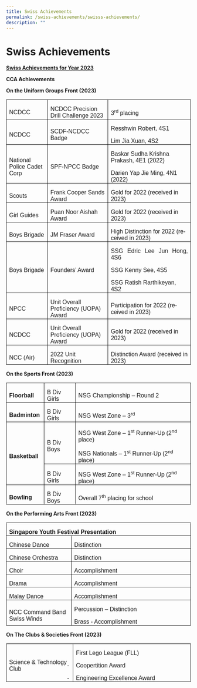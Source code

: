 ```yaml
---
title: Swiss Achievements
permalink: /swiss-achievements/swisss-achievements/
description: ""
---
```

# **Swiss Achievements**

<b><u>Swiss Achievements for Year 2023</u></b>

**CCA Achievements**

**On the Uniform Groups Front (2023)**

         

<table class="MsoTableGrid" border="1" cellspacing="0" cellpadding="0" style="border-collapse:collapse;border:none;mso-border-alt:solid windowtext .5pt;
 mso-yfti-tbllook:1184;mso-padding-alt:0in 5.4pt 0in 5.4pt"><tbody><tr style="mso-yfti-irow:0;mso-yfti-firstrow:yes;height:.3in"><td width="126" style="width:94.25pt;border:solid windowtext 1.0pt;mso-border-alt:
  solid windowtext .5pt;padding:0in 5.4pt 0in 5.4pt;height:.3in"><p class="MsoNormal" style="margin-bottom:0in;line-height:normal"><span style="font-family:&quot;Arial&quot;,sans-serif;color:#222222;background:white">NCDCC</span><span lang="EN-SG" style="font-family:&quot;Arial&quot;,sans-serif;mso-ansi-language:EN-SG"></span></p></td><td width="198" style="width:148.5pt;border:solid windowtext 1.0pt;border-left:
  none;mso-border-left-alt:solid windowtext .5pt;mso-border-alt:solid windowtext .5pt;
  padding:0in 5.4pt 0in 5.4pt;height:.3in"><p class="MsoNormal" style="margin-bottom:0in;line-height:normal"><span style="font-family:&quot;Arial&quot;,sans-serif;color:#222222;background:white">NCDCC Precision Drill Challenge 2023</span><span lang="EN-SG" style="font-family:
  &quot;Arial&quot;,sans-serif;mso-ansi-language:EN-SG"></span></p></td><td width="300" style="width:224.75pt;border:solid windowtext 1.0pt;border-left:
  none;mso-border-left-alt:solid windowtext .5pt;mso-border-alt:solid windowtext .5pt;
  padding:0in 5.4pt 0in 5.4pt;height:.3in"><p class="MsoNormal" style="margin-bottom:0in;line-height:normal"><span lang="EN-SG" style="font-family:&quot;Arial&quot;,sans-serif;mso-ansi-language:EN-SG">3<sup>rd</sup> placing</span></p></td></tr><tr style="mso-yfti-irow:1;height:.3in"><td width="126" style="width:94.25pt;border:solid windowtext 1.0pt;border-top:
  none;mso-border-top-alt:solid windowtext .5pt;mso-border-alt:solid windowtext .5pt;
  padding:0in 5.4pt 0in 5.4pt;height:.3in"><p class="MsoNormal" style="margin-bottom:0in;line-height:normal"><span style="font-family:&quot;Arial&quot;,sans-serif;color:#222222;background:white">NCDCC</span></p></td><td width="198" style="width:148.5pt;border-top:none;border-left:none;
  border-bottom:solid windowtext 1.0pt;border-right:solid windowtext 1.0pt;
  mso-border-top-alt:solid windowtext .5pt;mso-border-left-alt:solid windowtext .5pt;
  mso-border-alt:solid windowtext .5pt;padding:0in 5.4pt 0in 5.4pt;height:.3in"><p class="MsoNormal" style="margin-bottom:0in;line-height:normal"><span style="font-family:&quot;Arial&quot;,sans-serif;color:#222222;background:white">SCDF-NCDCC Badge</span></p></td><td width="300" style="width:224.75pt;border-top:none;border-left:none;
  border-bottom:solid windowtext 1.0pt;border-right:solid windowtext 1.0pt;
  mso-border-top-alt:solid windowtext .5pt;mso-border-left-alt:solid windowtext .5pt;
  mso-border-alt:solid windowtext .5pt;padding:0in 5.4pt 0in 5.4pt;height:.3in"><p class="MsoNormal" style="margin-bottom:0in;line-height:normal"><span lang="EN-SG" style="font-family:&quot;Arial&quot;,sans-serif;mso-ansi-language:EN-SG">Resshwin Robert, 4S1</span></p><p class="MsoNormal" style="margin-bottom:0in;line-height:normal"><span lang="EN-SG" style="font-family:&quot;Arial&quot;,sans-serif;mso-ansi-language:EN-SG">Lim Jia Xuan, 4S2</span></p></td></tr><tr style="mso-yfti-irow:2;height:.3in"><td width="126" style="width:94.25pt;border:solid windowtext 1.0pt;border-top:
  none;mso-border-top-alt:solid windowtext .5pt;mso-border-alt:solid windowtext .5pt;
  padding:0in 5.4pt 0in 5.4pt;height:.3in"><p class="MsoNormal" style="margin-bottom:0in;line-height:normal"><span style="font-family:&quot;Arial&quot;,sans-serif;color:#222222;background:white">National Police Cadet Corp</span><span lang="EN-SG" style="font-family:&quot;Arial&quot;,sans-serif;
  mso-ansi-language:EN-SG"></span></p></td><td width="198" style="width:148.5pt;border-top:none;border-left:none;
  border-bottom:solid windowtext 1.0pt;border-right:solid windowtext 1.0pt;
  mso-border-top-alt:solid windowtext .5pt;mso-border-left-alt:solid windowtext .5pt;
  mso-border-alt:solid windowtext .5pt;padding:0in 5.4pt 0in 5.4pt;height:.3in"><p class="MsoNormal" style="margin-bottom:0in;line-height:normal"><span style="font-family:&quot;Arial&quot;,sans-serif;color:#222222;background:white">SPF-NPCC Badge</span><span lang="EN-SG" style="font-family:&quot;Arial&quot;,sans-serif;
  mso-ansi-language:EN-SG"></span></p></td><td width="300" style="width:224.75pt;border-top:none;border-left:none;
  border-bottom:solid windowtext 1.0pt;border-right:solid windowtext 1.0pt;
  mso-border-top-alt:solid windowtext .5pt;mso-border-left-alt:solid windowtext .5pt;
  mso-border-alt:solid windowtext .5pt;padding:0in 5.4pt 0in 5.4pt;height:.3in"><p class="MsoNormal" style="margin-bottom:0in;line-height:normal"><span lang="EN-SG" style="font-family:&quot;Arial&quot;,sans-serif;mso-ansi-language:EN-SG">Baskar Sudha Krishna Prakash, 4E1 (2022)</span></p><p class="MsoNormal" style="margin-bottom:0in;line-height:normal"><span lang="EN-SG" style="font-family:&quot;Arial&quot;,sans-serif;mso-ansi-language:EN-SG">Darien Yap Jie Ming, 4N1 (2022)</span></p></td></tr><tr style="mso-yfti-irow:3;height:.3in"><td width="126" style="width:94.25pt;border:solid windowtext 1.0pt;border-top:
  none;mso-border-top-alt:solid windowtext .5pt;mso-border-alt:solid windowtext .5pt;
  padding:0in 5.4pt 0in 5.4pt;height:.3in"><p class="MsoNormal" style="margin-bottom:0in;line-height:normal"><span style="font-family:&quot;Arial&quot;,sans-serif;color:#222222;background:white">Scouts</span></p></td><td width="198" style="width:148.5pt;border-top:none;border-left:none;
  border-bottom:solid windowtext 1.0pt;border-right:solid windowtext 1.0pt;
  mso-border-top-alt:solid windowtext .5pt;mso-border-left-alt:solid windowtext .5pt;
  mso-border-alt:solid windowtext .5pt;padding:0in 5.4pt 0in 5.4pt;height:.3in"><p class="MsoNormal" style="margin-bottom:0in;line-height:normal"><span style="font-family:&quot;Arial&quot;,sans-serif;color:#222222;background:white">Frank Cooper Sands Award</span></p></td><td width="300" style="width:224.75pt;border-top:none;border-left:none;
  border-bottom:solid windowtext 1.0pt;border-right:solid windowtext 1.0pt;
  mso-border-top-alt:solid windowtext .5pt;mso-border-left-alt:solid windowtext .5pt;
  mso-border-alt:solid windowtext .5pt;padding:0in 5.4pt 0in 5.4pt;height:.3in"><p class="MsoNormal" style="margin-bottom:0in;line-height:normal"><span lang="EN-SG" style="font-family:&quot;Arial&quot;,sans-serif;mso-ansi-language:EN-SG">Gold for 2022 (received in 2023)</span></p></td></tr><tr style="mso-yfti-irow:4;height:.3in"><td width="126" style="width:94.25pt;border:solid windowtext 1.0pt;border-top:
  none;mso-border-top-alt:solid windowtext .5pt;mso-border-alt:solid windowtext .5pt;
  padding:0in 5.4pt 0in 5.4pt;height:.3in"><p class="MsoNormal" style="margin-bottom:0in;line-height:normal"><span lang="EN-SG" style="font-family:&quot;Arial&quot;,sans-serif;mso-ansi-language:EN-SG">Girl Guides</span></p></td><td width="198" style="width:148.5pt;border-top:none;border-left:none;
  border-bottom:solid windowtext 1.0pt;border-right:solid windowtext 1.0pt;
  mso-border-top-alt:solid windowtext .5pt;mso-border-left-alt:solid windowtext .5pt;
  mso-border-alt:solid windowtext .5pt;padding:0in 5.4pt 0in 5.4pt;height:.3in"><p class="MsoNormal" style="margin-bottom:0in;line-height:normal"><span lang="EN-SG" style="font-family:&quot;Arial&quot;,sans-serif;mso-ansi-language:EN-SG">Puan Noor Aishah Award</span></p></td><td width="300" style="width:224.75pt;border-top:none;border-left:none;
  border-bottom:solid windowtext 1.0pt;border-right:solid windowtext 1.0pt;
  mso-border-top-alt:solid windowtext .5pt;mso-border-left-alt:solid windowtext .5pt;
  mso-border-alt:solid windowtext .5pt;padding:0in 5.4pt 0in 5.4pt;height:.3in"><p class="MsoNormal" style="margin-bottom:0in;line-height:normal"><span lang="EN-SG" style="font-family:&quot;Arial&quot;,sans-serif;mso-ansi-language:EN-SG">Gold for 2022 (received in 2023)</span></p></td></tr><tr style="mso-yfti-irow:5;height:.3in"><td width="126" style="width:94.25pt;border:solid windowtext 1.0pt;border-top:
  none;mso-border-top-alt:solid windowtext .5pt;mso-border-alt:solid windowtext .5pt;
  padding:0in 5.4pt 0in 5.4pt;height:.3in"><p class="MsoNormal" style="margin-bottom:0in;line-height:normal"><span lang="EN-SG" style="font-family:&quot;Arial&quot;,sans-serif;mso-ansi-language:EN-SG">Boys Brigade</span></p></td><td width="198" style="width:148.5pt;border-top:none;border-left:none;
  border-bottom:solid windowtext 1.0pt;border-right:solid windowtext 1.0pt;
  mso-border-top-alt:solid windowtext .5pt;mso-border-left-alt:solid windowtext .5pt;
  mso-border-alt:solid windowtext .5pt;padding:0in 5.4pt 0in 5.4pt;height:.3in"><p class="MsoNormal" style="margin-bottom:0in;line-height:normal"><span lang="EN-SG" style="font-family:&quot;Arial&quot;,sans-serif;mso-ansi-language:EN-SG">JM Fraser Award</span></p></td><td width="300" style="width:224.75pt;border-top:none;border-left:none;
  border-bottom:solid windowtext 1.0pt;border-right:solid windowtext 1.0pt;
  mso-border-top-alt:solid windowtext .5pt;mso-border-left-alt:solid windowtext .5pt;
  mso-border-alt:solid windowtext .5pt;padding:0in 5.4pt 0in 5.4pt;height:.3in"><p class="MsoNormal" style="margin-bottom:0in;line-height:normal"><span lang="EN-SG" style="font-family:&quot;Arial&quot;,sans-serif;mso-ansi-language:EN-SG">High Distinction for 2022 (received in 2023)</span></p></td></tr><tr style="mso-yfti-irow:6;height:.3in"><td width="126" style="width:94.25pt;border:solid windowtext 1.0pt;border-top:
  none;mso-border-top-alt:solid windowtext .5pt;mso-border-alt:solid windowtext .5pt;
  padding:0in 5.4pt 0in 5.4pt;height:.3in"><p class="MsoNormal" style="margin-bottom:0in;line-height:normal"><span style="font-family:&quot;Arial&quot;,sans-serif">Boys Brigade</span></p></td><td width="198" style="width:148.5pt;border-top:none;border-left:none;
  border-bottom:solid windowtext 1.0pt;border-right:solid windowtext 1.0pt;
  mso-border-top-alt:solid windowtext .5pt;mso-border-left-alt:solid windowtext .5pt;
  mso-border-alt:solid windowtext .5pt;padding:0in 5.4pt 0in 5.4pt;height:.3in"><p class="MsoNormal" style="margin-bottom:0in;line-height:normal"><span lang="EN-SG" style="font-family:&quot;Arial&quot;,sans-serif;mso-ansi-language:EN-SG">Founders’ Award</span></p></td><td width="300" style="width:224.75pt;border-top:none;border-left:none;
  border-bottom:solid windowtext 1.0pt;border-right:solid windowtext 1.0pt;
  mso-border-top-alt:solid windowtext .5pt;mso-border-left-alt:solid windowtext .5pt;
  mso-border-alt:solid windowtext .5pt;padding:0in 5.4pt 0in 5.4pt;height:.3in"><p class="MsoNormal" style="margin-bottom:0in;text-align:justify;text-justify:
  inter-ideograph;line-height:normal"><span lang="EN-GB" style="font-family:&quot;Arial&quot;,sans-serif;
  mso-fareast-font-family:&quot;Times New Roman&quot;;color:#222222;mso-ansi-language:
  EN-GB">SSG Edric Lee Jun Hong, 4S6</span><span style="font-family:&quot;Arial&quot;,sans-serif;
  mso-fareast-font-family:&quot;Times New Roman&quot;;color:#222222"></span></p><p class="MsoNormal" style="margin-bottom:0in;text-align:justify;text-justify:
  inter-ideograph;line-height:normal"><span lang="EN-GB" style="font-family:&quot;Arial&quot;,sans-serif;
  mso-fareast-font-family:&quot;Times New Roman&quot;;color:#222222;mso-ansi-language:
  EN-GB">SSG Kenny See, 4S5</span><span style="font-family:&quot;Arial&quot;,sans-serif;
  mso-fareast-font-family:&quot;Times New Roman&quot;;color:#222222"></span></p><p class="MsoNormal" style="margin-bottom:0in;line-height:normal"><span style="font-family:&quot;Arial&quot;,sans-serif;mso-fareast-font-family:&quot;Times New Roman&quot;;
  color:#222222">SSG Ratish Rarthikeyan, 4S2</span><b><span lang="EN-GB" style="font-family:&quot;Arial&quot;,sans-serif;mso-fareast-font-family:&quot;Times New Roman&quot;;
  color:black;mso-ansi-language:EN-GB">&nbsp;</span></b><span style="font-family:
  &quot;Arial&quot;,sans-serif;mso-fareast-font-family:&quot;Times New Roman&quot;;color:#222222"></span></p></td></tr><tr style="mso-yfti-irow:7;height:.3in"><td width="126" style="width:94.25pt;border:solid windowtext 1.0pt;border-top:
  none;mso-border-top-alt:solid windowtext .5pt;mso-border-alt:solid windowtext .5pt;
  padding:0in 5.4pt 0in 5.4pt;height:.3in"><p class="MsoNormal" style="margin-bottom:0in;line-height:normal"><span style="font-family:&quot;Arial&quot;,sans-serif;color:#222222;background:white">NPCC</span></p></td><td width="198" style="width:148.5pt;border-top:none;border-left:none;
  border-bottom:solid windowtext 1.0pt;border-right:solid windowtext 1.0pt;
  mso-border-top-alt:solid windowtext .5pt;mso-border-left-alt:solid windowtext .5pt;
  mso-border-alt:solid windowtext .5pt;padding:0in 5.4pt 0in 5.4pt;height:.3in"><p class="MsoNormal" style="margin-bottom:0in;line-height:normal"><span style="font-family:&quot;Arial&quot;,sans-serif;color:#222222;background:white">Unit Overall Proficiency (UOPA) Award</span></p></td><td width="300" style="width:224.75pt;border-top:none;border-left:none;
  border-bottom:solid windowtext 1.0pt;border-right:solid windowtext 1.0pt;
  mso-border-top-alt:solid windowtext .5pt;mso-border-left-alt:solid windowtext .5pt;
  mso-border-alt:solid windowtext .5pt;padding:0in 5.4pt 0in 5.4pt;height:.3in"><p class="MsoNormal" style="margin-bottom:0in;line-height:normal"><span lang="EN-SG" style="font-family:&quot;Arial&quot;,sans-serif;mso-ansi-language:EN-SG">Participation for 2022 (received in 2023)</span></p></td></tr><tr style="mso-yfti-irow:8;height:.3in"><td width="126" style="width:94.25pt;border:solid windowtext 1.0pt;border-top:
  none;mso-border-top-alt:solid windowtext .5pt;mso-border-alt:solid windowtext .5pt;
  padding:0in 5.4pt 0in 5.4pt;height:.3in"><p class="MsoNormal" style="margin-bottom:0in;line-height:normal"><span lang="EN-SG" style="font-family:&quot;Arial&quot;,sans-serif;mso-ansi-language:EN-SG">NCDCC</span></p></td><td width="198" style="width:148.5pt;border-top:none;border-left:none;
  border-bottom:solid windowtext 1.0pt;border-right:solid windowtext 1.0pt;
  mso-border-top-alt:solid windowtext .5pt;mso-border-left-alt:solid windowtext .5pt;
  mso-border-alt:solid windowtext .5pt;padding:0in 5.4pt 0in 5.4pt;height:.3in"><p class="MsoNormal" style="margin-bottom:0in;line-height:normal"><span style="font-family:&quot;Arial&quot;,sans-serif;color:#222222;background:white">Unit Overall Proficiency (UOPA) Award</span><b><span lang="EN-SG" style="font-family:&quot;Arial&quot;,sans-serif;
  mso-ansi-language:EN-SG"></span></b></p></td><td width="300" style="width:224.75pt;border-top:none;border-left:none;
  border-bottom:solid windowtext 1.0pt;border-right:solid windowtext 1.0pt;
  mso-border-top-alt:solid windowtext .5pt;mso-border-left-alt:solid windowtext .5pt;
  mso-border-alt:solid windowtext .5pt;padding:0in 5.4pt 0in 5.4pt;height:.3in"><p class="MsoNormal" style="margin-bottom:0in;line-height:normal"><span lang="EN-SG" style="font-family:&quot;Arial&quot;,sans-serif;mso-ansi-language:EN-SG">Gold for 2022 (received in 2023)</span></p></td></tr><tr style="mso-yfti-irow:9;mso-yfti-lastrow:yes;height:.3in"><td width="126" style="width:94.25pt;border:solid windowtext 1.0pt;border-top:
  none;mso-border-top-alt:solid windowtext .5pt;mso-border-alt:solid windowtext .5pt;
  padding:0in 5.4pt 0in 5.4pt;height:.3in"><p class="MsoNormal" style="margin-bottom:0in;line-height:normal"><span style="font-family:&quot;Arial&quot;,sans-serif;color:#222222;background:white">NCC (Air)</span></p></td><td width="198" style="width:148.5pt;border-top:none;border-left:none;
  border-bottom:solid windowtext 1.0pt;border-right:solid windowtext 1.0pt;
  mso-border-top-alt:solid windowtext .5pt;mso-border-left-alt:solid windowtext .5pt;
  mso-border-alt:solid windowtext .5pt;padding:0in 5.4pt 0in 5.4pt;height:.3in"><p class="MsoNormal" style="margin-bottom:0in;line-height:normal"><span style="font-family:&quot;Arial&quot;,sans-serif;color:#222222;background:white">2022 Unit Recognition</span></p></td><td width="300" style="width:224.75pt;border-top:none;border-left:none;
  border-bottom:solid windowtext 1.0pt;border-right:solid windowtext 1.0pt;
  mso-border-top-alt:solid windowtext .5pt;mso-border-left-alt:solid windowtext .5pt;
  mso-border-alt:solid windowtext .5pt;padding:0in 5.4pt 0in 5.4pt;height:.3in"><p class="MsoNormal" style="margin-bottom:0in;line-height:normal"><span lang="EN-SG" style="font-family:&quot;Arial&quot;,sans-serif;mso-ansi-language:EN-SG">Distinction Award (received in 2023)</span></p></td></tr></tbody></table>

          

**On the Sports Front (2023)**   

         

<table class="MsoTableGrid" border="1" cellspacing="0" cellpadding="0" style="border-collapse:collapse;border:none;mso-border-alt:solid windowtext .5pt;
 mso-yfti-tbllook:1184;mso-padding-alt:0in 5.4pt 0in 5.4pt"><tbody><tr style="mso-yfti-irow:0;mso-yfti-firstrow:yes;height:.3in"><td width="91" style="width:68.25pt;border:solid windowtext 1.0pt;mso-border-alt:
  solid windowtext .5pt;padding:0in 5.4pt 0in 5.4pt;height:.3in"><p class="MsoNormal" style="margin-bottom:0in;line-height:normal"><b><span lang="EN-SG" style="font-family:&quot;Arial&quot;,sans-serif;mso-ansi-language:EN-SG">Floorball</span></b></p></td><td width="94" style="width:70.8pt;border:solid windowtext 1.0pt;border-left:
  none;mso-border-left-alt:solid windowtext .5pt;mso-border-alt:solid windowtext .5pt;
  padding:0in 5.4pt 0in 5.4pt;height:.3in"><p class="MsoNormal" style="margin-bottom:0in;line-height:normal"><span lang="EN-SG" style="font-family:&quot;Arial&quot;,sans-serif;mso-ansi-language:EN-SG">B Div Girls</span></p></td><td width="438" style="width:328.45pt;border:solid windowtext 1.0pt;border-left:
  none;mso-border-left-alt:solid windowtext .5pt;mso-border-alt:solid windowtext .5pt;
  padding:0in 5.4pt 0in 5.4pt;height:.3in"><p class="MsoNormal" style="margin-bottom:0in;line-height:normal"><span lang="EN-SG" style="font-family:&quot;Arial&quot;,sans-serif;mso-ansi-language:EN-SG">NSG Championship – Round 2 <span style="mso-spacerun:yes">&nbsp;</span><b></b></span></p></td></tr><tr style="mso-yfti-irow:1;height:.3in"><td width="91" style="width:68.25pt;border:solid windowtext 1.0pt;border-top:
  none;mso-border-top-alt:solid windowtext .5pt;mso-border-alt:solid windowtext .5pt;
  padding:0in 5.4pt 0in 5.4pt;height:.3in"><p class="MsoNormal" style="margin-bottom:0in;line-height:normal"><b><span lang="EN-SG" style="font-family:&quot;Arial&quot;,sans-serif;mso-ansi-language:EN-SG">Badminton</span></b></p></td><td width="94" style="width:70.8pt;border-top:none;border-left:none;border-bottom:
  solid windowtext 1.0pt;border-right:solid windowtext 1.0pt;mso-border-top-alt:
  solid windowtext .5pt;mso-border-left-alt:solid windowtext .5pt;mso-border-alt:
  solid windowtext .5pt;padding:0in 5.4pt 0in 5.4pt;height:.3in"><p class="MsoNormal" style="margin-bottom:0in;line-height:normal"><span lang="EN-SG" style="font-family:&quot;Arial&quot;,sans-serif;mso-ansi-language:EN-SG">B Div Girls</span></p></td><td width="438" style="width:328.45pt;border-top:none;border-left:none;
  border-bottom:solid windowtext 1.0pt;border-right:solid windowtext 1.0pt;
  mso-border-top-alt:solid windowtext .5pt;mso-border-left-alt:solid windowtext .5pt;
  mso-border-alt:solid windowtext .5pt;padding:0in 5.4pt 0in 5.4pt;height:.3in"><p class="MsoNormal" style="margin-bottom:0in;line-height:normal"><span lang="EN-SG" style="font-family:&quot;Arial&quot;,sans-serif;mso-ansi-language:EN-SG">NSG West Zone – 3<sup>rd</sup> <span style="mso-spacerun:yes">&nbsp;</span></span></p></td></tr><tr style="mso-yfti-irow:2;height:40.0pt"><td width="91" rowspan="2" style="width:68.25pt;border:solid windowtext 1.0pt;
  border-top:none;mso-border-top-alt:solid windowtext .5pt;mso-border-alt:solid windowtext .5pt;
  padding:0in 5.4pt 0in 5.4pt;height:40.0pt"><p class="MsoNormal" style="margin-bottom:0in;line-height:normal"><b><span lang="EN-SG" style="font-family:&quot;Arial&quot;,sans-serif;mso-ansi-language:EN-SG">Basketball</span></b></p></td><td width="94" style="width:70.8pt;border-top:none;border-left:none;border-bottom:
  solid windowtext 1.0pt;border-right:solid windowtext 1.0pt;mso-border-top-alt:
  solid windowtext .5pt;mso-border-left-alt:solid windowtext .5pt;mso-border-alt:
  solid windowtext .5pt;padding:0in 5.4pt 0in 5.4pt;height:40.0pt"><p class="MsoNormal" style="margin-bottom:0in;line-height:normal"><span lang="EN-SG" style="font-family:&quot;Arial&quot;,sans-serif;mso-ansi-language:EN-SG">B Div Boys</span></p></td><td width="438" style="width:328.45pt;border-top:none;border-left:none;
  border-bottom:solid windowtext 1.0pt;border-right:solid windowtext 1.0pt;
  mso-border-top-alt:solid windowtext .5pt;mso-border-left-alt:solid windowtext .5pt;
  mso-border-alt:solid windowtext .5pt;padding:0in 5.4pt 0in 5.4pt;height:40.0pt"><p class="MsoNormal" style="margin-bottom:0in;line-height:normal"><span lang="EN-SG" style="font-family:&quot;Arial&quot;,sans-serif;mso-ansi-language:EN-SG">NSG West Zone – 1<sup>st</sup> Runner-Up (2<sup>nd</sup> place)</span></p><p class="MsoNormal" style="margin-bottom:0in;line-height:normal"><span lang="EN-SG" style="font-family:&quot;Arial&quot;,sans-serif;mso-ansi-language:EN-SG">NSG Nationals – 1<sup>st</sup> Runner-Up (2<sup>nd</sup> place)</span></p></td></tr><tr style="mso-yfti-irow:3;height:.3in"><td width="94" style="width:70.8pt;border-top:none;border-left:none;border-bottom:
  solid windowtext 1.0pt;border-right:solid windowtext 1.0pt;mso-border-top-alt:
  solid windowtext .5pt;mso-border-left-alt:solid windowtext .5pt;mso-border-alt:
  solid windowtext .5pt;padding:0in 5.4pt 0in 5.4pt;height:.3in"><p class="MsoNormal" style="margin-bottom:0in;line-height:normal"><span lang="EN-SG" style="font-family:&quot;Arial&quot;,sans-serif;mso-ansi-language:EN-SG">B Div Girls</span></p></td><td width="438" style="width:328.45pt;border-top:none;border-left:none;
  border-bottom:solid windowtext 1.0pt;border-right:solid windowtext 1.0pt;
  mso-border-top-alt:solid windowtext .5pt;mso-border-left-alt:solid windowtext .5pt;
  mso-border-alt:solid windowtext .5pt;padding:0in 5.4pt 0in 5.4pt;height:.3in"><p class="MsoNormal" style="margin-bottom:0in;line-height:normal"><span lang="EN-SG" style="font-family:&quot;Arial&quot;,sans-serif;mso-ansi-language:EN-SG">NSG West Zone – 1<sup>st </sup>Runner-Up (2<sup>nd</sup> place)</span></p></td></tr><tr style="mso-yfti-irow:4;mso-yfti-lastrow:yes;height:.3in"><td width="91" style="width:68.25pt;border:solid windowtext 1.0pt;border-top:
  none;mso-border-top-alt:solid windowtext .5pt;mso-border-alt:solid windowtext .5pt;
  padding:0in 5.4pt 0in 5.4pt;height:.3in"><p class="MsoNormal" style="margin-bottom:0in;line-height:normal"><b><span lang="EN-SG" style="font-family:&quot;Arial&quot;,sans-serif;mso-ansi-language:EN-SG">Bowling</span></b></p></td><td width="94" style="width:70.8pt;border-top:none;border-left:none;border-bottom:
  solid windowtext 1.0pt;border-right:solid windowtext 1.0pt;mso-border-top-alt:
  solid windowtext .5pt;mso-border-left-alt:solid windowtext .5pt;mso-border-alt:
  solid windowtext .5pt;padding:0in 5.4pt 0in 5.4pt;height:.3in"><p class="MsoNormal" style="margin-bottom:0in;line-height:normal"><span lang="EN-SG" style="font-family:&quot;Arial&quot;,sans-serif;mso-ansi-language:EN-SG">B Div Boys</span></p></td><td width="438" style="width:328.45pt;border-top:none;border-left:none;
  border-bottom:solid windowtext 1.0pt;border-right:solid windowtext 1.0pt;
  mso-border-top-alt:solid windowtext .5pt;mso-border-left-alt:solid windowtext .5pt;
  mso-border-alt:solid windowtext .5pt;padding:0in 5.4pt 0in 5.4pt;height:.3in"><p class="MsoNormal" style="margin-bottom:0in;line-height:normal"><span lang="EN-SG" style="font-family:&quot;Arial&quot;,sans-serif;mso-ansi-language:EN-SG">Overall 7<sup>th</sup> placing for school</span></p></td></tr></tbody></table>

        

**On the Performing Arts Front (2023)**

         

<table class="MsoTableGrid" border="1" cellspacing="0" cellpadding="0" style="border-collapse:collapse;border:none;mso-border-alt:solid windowtext .5pt;
 mso-yfti-tbllook:1184;mso-padding-alt:0in 5.4pt 0in 5.4pt"><tbody><tr style="mso-yfti-irow:0;mso-yfti-firstrow:yes;height:.3in"><td width="623" colspan="2" style="width:467.5pt;border:solid windowtext 1.0pt;
  mso-border-alt:solid windowtext .5pt;padding:0in 5.4pt 0in 5.4pt;height:.3in"><p class="MsoNormal" style="margin-bottom:0in;line-height:normal"><b><span style="font-family:&quot;Arial&quot;,sans-serif">Singapore Youth Festival Presentation</span></b></p></td></tr><tr style="mso-yfti-irow:1;height:.3in"><td width="210" style="width:157.25pt;border:solid windowtext 1.0pt;border-top:
  none;mso-border-top-alt:solid windowtext .5pt;mso-border-alt:solid windowtext .5pt;
  padding:0in 5.4pt 0in 5.4pt;height:.3in"><p class="MsoNormal" style="margin-bottom:0in;line-height:normal"><span style="font-family:&quot;Arial&quot;,sans-serif">Chinese Dance</span></p></td><td width="414" style="width:310.25pt;border-top:none;border-left:none;
  border-bottom:solid windowtext 1.0pt;border-right:solid windowtext 1.0pt;
  mso-border-top-alt:solid windowtext .5pt;mso-border-left-alt:solid windowtext .5pt;
  mso-border-alt:solid windowtext .5pt;padding:0in 5.4pt 0in 5.4pt;height:.3in"><p class="MsoNormal" style="margin-bottom:0in;line-height:normal"><span style="font-family:&quot;Arial&quot;,sans-serif">Distinction</span></p></td></tr><tr style="mso-yfti-irow:2;height:.3in"><td width="210" style="width:157.25pt;border:solid windowtext 1.0pt;border-top:
  none;mso-border-top-alt:solid windowtext .5pt;mso-border-alt:solid windowtext .5pt;
  padding:0in 5.4pt 0in 5.4pt;height:.3in"><p class="MsoNormal" style="margin-bottom:0in;line-height:normal"><span style="font-family:&quot;Arial&quot;,sans-serif">Chinese Orchestra</span></p></td><td width="414" style="width:310.25pt;border-top:none;border-left:none;
  border-bottom:solid windowtext 1.0pt;border-right:solid windowtext 1.0pt;
  mso-border-top-alt:solid windowtext .5pt;mso-border-left-alt:solid windowtext .5pt;
  mso-border-alt:solid windowtext .5pt;padding:0in 5.4pt 0in 5.4pt;height:.3in"><p class="MsoNormal" style="margin-bottom:0in;line-height:normal"><span style="font-family:&quot;Arial&quot;,sans-serif">Distinction</span></p></td></tr><tr style="mso-yfti-irow:3;height:.3in"><td width="210" style="width:157.25pt;border:solid windowtext 1.0pt;border-top:
  none;mso-border-top-alt:solid windowtext .5pt;mso-border-alt:solid windowtext .5pt;
  padding:0in 5.4pt 0in 5.4pt;height:.3in"><p class="MsoNormal" style="margin-bottom:0in;line-height:normal"><span style="font-family:&quot;Arial&quot;,sans-serif">Choir</span></p></td><td width="414" style="width:310.25pt;border-top:none;border-left:none;
  border-bottom:solid windowtext 1.0pt;border-right:solid windowtext 1.0pt;
  mso-border-top-alt:solid windowtext .5pt;mso-border-left-alt:solid windowtext .5pt;
  mso-border-alt:solid windowtext .5pt;padding:0in 5.4pt 0in 5.4pt;height:.3in"><p class="MsoNormal" style="margin-bottom:0in;line-height:normal"><span style="font-family:&quot;Arial&quot;,sans-serif">Accomplishment</span></p></td></tr><tr style="mso-yfti-irow:4;height:.3in"><td width="210" style="width:157.25pt;border:solid windowtext 1.0pt;border-top:
  none;mso-border-top-alt:solid windowtext .5pt;mso-border-alt:solid windowtext .5pt;
  padding:0in 5.4pt 0in 5.4pt;height:.3in"><p class="MsoNormal" style="margin-bottom:0in;line-height:normal"><span style="font-family:&quot;Arial&quot;,sans-serif">Drama</span></p></td><td width="414" style="width:310.25pt;border-top:none;border-left:none;
  border-bottom:solid windowtext 1.0pt;border-right:solid windowtext 1.0pt;
  mso-border-top-alt:solid windowtext .5pt;mso-border-left-alt:solid windowtext .5pt;
  mso-border-alt:solid windowtext .5pt;padding:0in 5.4pt 0in 5.4pt;height:.3in"><p class="MsoNormal" style="margin-bottom:0in;line-height:normal"><span style="font-family:&quot;Arial&quot;,sans-serif">Accomplishment</span></p></td></tr><tr style="mso-yfti-irow:5;height:.3in"><td width="210" style="width:157.25pt;border:solid windowtext 1.0pt;border-top:
  none;mso-border-top-alt:solid windowtext .5pt;mso-border-alt:solid windowtext .5pt;
  padding:0in 5.4pt 0in 5.4pt;height:.3in"><p class="MsoNormal" style="margin-bottom:0in;line-height:normal"><span style="font-family:&quot;Arial&quot;,sans-serif">Malay Dance</span></p></td><td width="414" style="width:310.25pt;border-top:none;border-left:none;
  border-bottom:solid windowtext 1.0pt;border-right:solid windowtext 1.0pt;
  mso-border-top-alt:solid windowtext .5pt;mso-border-left-alt:solid windowtext .5pt;
  mso-border-alt:solid windowtext .5pt;padding:0in 5.4pt 0in 5.4pt;height:.3in"><p class="MsoNormal" style="margin-bottom:0in;line-height:normal"><span style="font-family:&quot;Arial&quot;,sans-serif">Accomplishment</span></p></td></tr><tr style="mso-yfti-irow:6;mso-yfti-lastrow:yes;height:.3in"><td width="210" style="width:157.25pt;border:solid windowtext 1.0pt;border-top:
  none;mso-border-top-alt:solid windowtext .5pt;mso-border-alt:solid windowtext .5pt;
  padding:0in 5.4pt 0in 5.4pt;height:.3in"><p class="MsoNormal" style="margin-bottom:0in;line-height:normal"><span style="font-family:&quot;Arial&quot;,sans-serif">NCC Command Band Swiss Winds</span></p></td><td width="414" style="width:310.25pt;border-top:none;border-left:none;
  border-bottom:solid windowtext 1.0pt;border-right:solid windowtext 1.0pt;
  mso-border-top-alt:solid windowtext .5pt;mso-border-left-alt:solid windowtext .5pt;
  mso-border-alt:solid windowtext .5pt;padding:0in 5.4pt 0in 5.4pt;height:.3in"><p class="MsoNormal" style="margin-bottom:0in;line-height:normal"><span style="font-family:&quot;Arial&quot;,sans-serif">Percussion – Distinction</span></p><p class="MsoNormal" style="margin-bottom:0in;line-height:normal"><span style="font-family:&quot;Arial&quot;,sans-serif">Brass - Accomplishment</span></p></td></tr></tbody></table>
	
**On The Clubs &amp; Societies Front (2023)**
         <!-- /\* Font Definitions \*/ @font-face {font-family:Wingdings; panose-1:5 0 0 0 0 0 0 0 0 0; mso-font-charset:2; mso-generic-font-family:auto; mso-font-pitch:variable; mso-font-signature:0 268435456 0 0 -2147483648 0;} @font-face {font-family:Latha; panose-1:2 0 4 0 0 0 0 0 0 0; mso-font-alt:"Nirmala UI"; mso-font-charset:0; mso-generic-font-family:swiss; mso-font-pitch:variable; mso-font-signature:1048579 0 0 0 1 0;} @font-face {font-family:"Cambria Math"; panose-1:2 4 5 3 5 4 6 3 2 4; mso-font-charset:0; mso-generic-font-family:roman; mso-font-pitch:variable; mso-font-signature:-536869121 1107305727 33554432 0 415 0;} @font-face {font-family:DengXian; panose-1:2 1 6 0 3 1 1 1 1 1; mso-font-alt:等线; mso-font-charset:134; mso-generic-font-family:auto; mso-font-pitch:variable; mso-font-signature:-1610612033 953122042 22 0 262159 0;} @font-face {font-family:Calibri; panose-1:2 15 5 2 2 2 4 3 2 4; mso-font-charset:0; mso-generic-font-family:swiss; mso-font-pitch:variable; mso-font-signature:-469750017 -1073732485 9 0 511 0;} @font-face {font-family:"\\@DengXian"; panose-1:2 1 6 0 3 1 1 1 1 1; mso-font-charset:134; mso-generic-font-family:auto; mso-font-pitch:variable; mso-font-signature:-1610612033 953122042 22 0 262159 0;} /\* Style Definitions \*/ p.MsoNormal, li.MsoNormal, div.MsoNormal {mso-style-unhide:no; mso-style-qformat:yes; mso-style-parent:""; margin-top:0in; margin-right:0in; margin-bottom:8.0pt; margin-left:0in; line-height:107%; mso-pagination:widow-orphan; font-size:11.0pt; font-family:"Calibri",sans-serif; mso-ascii-font-family:Calibri; mso-ascii-theme-font:minor-latin; mso-fareast-font-family:DengXian; mso-fareast-theme-font:minor-fareast; mso-hansi-font-family:Calibri; mso-hansi-theme-font:minor-latin; mso-bidi-font-family:Latha;} p.MsoListParagraph, li.MsoListParagraph, div.MsoListParagraph {mso-style-priority:34; mso-style-unhide:no; mso-style-qformat:yes; margin-top:0in; margin-right:0in; margin-bottom:8.0pt; margin-left:.5in; mso-add-space:auto; line-height:107%; mso-pagination:widow-orphan; font-size:11.0pt; font-family:"Calibri",sans-serif; mso-ascii-font-family:Calibri; mso-ascii-theme-font:minor-latin; mso-fareast-font-family:DengXian; mso-fareast-theme-font:minor-fareast; mso-hansi-font-family:Calibri; mso-hansi-theme-font:minor-latin; mso-bidi-font-family:Latha;} p.MsoListParagraphCxSpFirst, li.MsoListParagraphCxSpFirst, div.MsoListParagraphCxSpFirst {mso-style-priority:34; mso-style-unhide:no; mso-style-qformat:yes; mso-style-type:export-only; margin-top:0in; margin-right:0in; margin-bottom:0in; margin-left:.5in; mso-add-space:auto; line-height:107%; mso-pagination:widow-orphan; font-size:11.0pt; font-family:"Calibri",sans-serif; mso-ascii-font-family:Calibri; mso-ascii-theme-font:minor-latin; mso-fareast-font-family:DengXian; mso-fareast-theme-font:minor-fareast; mso-hansi-font-family:Calibri; mso-hansi-theme-font:minor-latin; mso-bidi-font-family:Latha;} p.MsoListParagraphCxSpMiddle, li.MsoListParagraphCxSpMiddle, div.MsoListParagraphCxSpMiddle {mso-style-priority:34; mso-style-unhide:no; mso-style-qformat:yes; mso-style-type:export-only; margin-top:0in; margin-right:0in; margin-bottom:0in; margin-left:.5in; mso-add-space:auto; line-height:107%; mso-pagination:widow-orphan; font-size:11.0pt; font-family:"Calibri",sans-serif; mso-ascii-font-family:Calibri; mso-ascii-theme-font:minor-latin; mso-fareast-font-family:DengXian; mso-fareast-theme-font:minor-fareast; mso-hansi-font-family:Calibri; mso-hansi-theme-font:minor-latin; mso-bidi-font-family:Latha;} p.MsoListParagraphCxSpLast, li.MsoListParagraphCxSpLast, div.MsoListParagraphCxSpLast {mso-style-priority:34; mso-style-unhide:no; mso-style-qformat:yes; mso-style-type:export-only; margin-top:0in; margin-right:0in; margin-bottom:8.0pt; margin-left:.5in; mso-add-space:auto; line-height:107%; mso-pagination:widow-orphan; font-size:11.0pt; font-family:"Calibri",sans-serif; mso-ascii-font-family:Calibri; mso-ascii-theme-font:minor-latin; mso-fareast-font-family:DengXian; mso-fareast-theme-font:minor-fareast; mso-hansi-font-family:Calibri; mso-hansi-theme-font:minor-latin; mso-bidi-font-family:Latha;} .MsoChpDefault {mso-style-type:export-only; mso-default-props:yes; font-family:"Calibri",sans-serif; mso-ascii-font-family:Calibri; mso-ascii-theme-font:minor-latin; mso-fareast-font-family:DengXian; mso-fareast-theme-font:minor-fareast; mso-hansi-font-family:Calibri; mso-hansi-theme-font:minor-latin; mso-bidi-font-family:Latha; mso-bidi-theme-font:minor-bidi;} .MsoPapDefault {mso-style-type:export-only; margin-bottom:8.0pt; line-height:107%;} @page WordSection1 {size:8.5in 11.0in; margin:1.0in 1.0in 1.0in 1.0in; mso-header-margin:.5in; mso-footer-margin:.5in; mso-paper-source:0;} div.WordSection1 {page:WordSection1;} /\* List Definitions \*/ @list l0 {mso-list-id:879320343; mso-list-type:hybrid; mso-list-template-ids:-111660828 463003822 67698691 67698693 67698689 67698691 67698693 67698689 67698691 67698693;} @list l0:level1 {mso-level-start-at:2021; mso-level-number-format:bullet; mso-level-text:-; mso-level-tab-stop:none; mso-level-number-position:left; text-indent:-.25in; font-family:"Arial",sans-serif; mso-fareast-font-family:DengXian; mso-fareast-theme-font:minor-fareast;} @list l0:level2 {mso-level-number-format:bullet; mso-level-text:o; mso-level-tab-stop:none; mso-level-number-position:left; text-indent:-.25in; font-family:"Courier New";} @list l0:level3 {mso-level-number-format:bullet; mso-level-text:; mso-level-tab-stop:none; mso-level-number-position:left; text-indent:-.25in; font-family:Wingdings;} @list l0:level4 {mso-level-number-format:bullet; mso-level-text:; mso-level-tab-stop:none; mso-level-number-position:left; text-indent:-.25in; font-family:Symbol;} @list l0:level5 {mso-level-number-format:bullet; mso-level-text:o; mso-level-tab-stop:none; mso-level-number-position:left; text-indent:-.25in; font-family:"Courier New";} @list l0:level6 {mso-level-number-format:bullet; mso-level-text:; mso-level-tab-stop:none; mso-level-number-position:left; text-indent:-.25in; font-family:Wingdings;} @list l0:level7 {mso-level-number-format:bullet; mso-level-text:; mso-level-tab-stop:none; mso-level-number-position:left; text-indent:-.25in; font-family:Symbol;} @list l0:level8 {mso-level-number-format:bullet; mso-level-text:o; mso-level-tab-stop:none; mso-level-number-position:left; text-indent:-.25in; font-family:"Courier New";} @list l0:level9 {mso-level-number-format:bullet; mso-level-text:; mso-level-tab-stop:none; mso-level-number-position:left; text-indent:-.25in; font-family:Wingdings;} ol {margin-bottom:0in;} ul {margin-bottom:0in;} -->

<table class="MsoTableGrid" border="1" cellspacing="0" cellpadding="0" style="border-collapse:collapse;border:none;mso-border-alt:solid windowtext .5pt;
 mso-yfti-tbllook:1184;mso-padding-alt:0in 5.4pt 0in 5.4pt"><tbody><tr style="mso-yfti-irow:0;mso-yfti-firstrow:yes;mso-yfti-lastrow:yes;
  height:.3in"><td width="210" style="width:157.25pt;border:solid windowtext 1.0pt;mso-border-alt:
  solid windowtext .5pt;padding:0in 5.4pt 0in 5.4pt;height:.3in"><p class="MsoNormal" style="margin-bottom:0in;line-height:normal"><span style="font-family:&quot;Arial&quot;,sans-serif">Science &amp; Technology Club</span></p></td><td width="414" style="width:310.25pt;border:solid windowtext 1.0pt;border-left:
  none;mso-border-left-alt:solid windowtext .5pt;mso-border-alt:solid windowtext .5pt;
  padding:0in 5.4pt 0in 5.4pt;height:.3in"><p class="MsoNormal" style="margin-bottom:0in;line-height:normal"><span style="font-family:&quot;Arial&quot;,sans-serif">First Lego League (FLL)</span></p><p class="MsoListParagraphCxSpFirst" style="margin-bottom:0in;mso-add-space:
  auto;text-indent:-.25in;line-height:normal;mso-list:l0 level1 lfo1"><span style="font-family:&quot;Arial&quot;,sans-serif;mso-fareast-font-family:Arial"><span style="mso-list:Ignore">-<span style="font:7.0pt &quot;Times New Roman&quot;">&nbsp;&nbsp;&nbsp;&nbsp;&nbsp;&nbsp;&nbsp; </span></span></span><span style="font-family:&quot;Arial&quot;,sans-serif">Coopertition Award</span></p><p class="MsoListParagraphCxSpLast" style="margin-bottom:0in;mso-add-space:
  auto;text-indent:-.25in;line-height:normal;mso-list:l0 level1 lfo1"><span style="font-family:&quot;Arial&quot;,sans-serif;mso-fareast-font-family:Arial"><span style="mso-list:Ignore">-<span style="font:7.0pt &quot;Times New Roman&quot;">&nbsp;&nbsp;&nbsp;&nbsp;&nbsp;&nbsp;&nbsp; </span></span></span><span style="font-family:&quot;Arial&quot;,sans-serif">Engineering Excellence Award</span></p></td></tr></tbody></table>